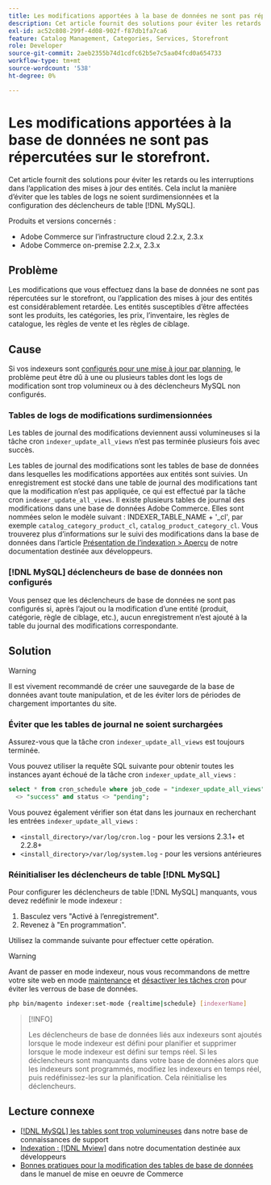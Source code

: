 ```yaml
---
title: Les modifications apportées à la base de données ne sont pas répercutées sur le storefront.
description: Cet article fournit des solutions pour éviter les retards ou les interruptions dans l’application des mises à jour des entités. Cela inclut la manière d’éviter que les tables de logs ne soient surdimensionnées et la façon de configurer les déclencheurs de table  [!DNL MySQL] .
exl-id: ac52c808-299f-4d08-902f-f87db1fa7ca6
feature: Catalog Management, Categories, Services, Storefront
role: Developer
source-git-commit: 2aeb2355b74d1cdfc62b5e7c5aa04fcd0a654733
workflow-type: tm+mt
source-wordcount: '538'
ht-degree: 0%

---
```


# Les modifications apportées à la base de données ne sont pas répercutées sur le storefront.

Cet article fournit des solutions pour éviter les retards ou les interruptions dans l’application des mises à jour des entités. Cela inclut la manière d’éviter que les tables de logs ne soient surdimensionnées et la configuration des déclencheurs de table [!DNL MySQL].

Produits et versions concernés :

* Adobe Commerce sur l’infrastructure cloud 2.2.x, 2.3.x
* Adobe Commerce on-premise 2.2.x, 2.3.x

## Problème

Les modifications que vous effectuez dans la base de données ne sont pas répercutées sur le storefront, ou l’application des mises à jour des entités est considérablement retardée. Les entités susceptibles d’être affectées sont les produits, les catégories, les prix, l’inventaire, les règles de catalogue, les règles de vente et les règles de ciblage.

## Cause

Si vos indexeurs sont [ configurés pour une mise à jour par planning](https://experienceleague.adobe.com/fr/docs/commerce-operations/configuration-guide/cli/manage-indexers#configure-indexers), le problème peut être dû à une ou plusieurs tables dont les logs de modification sont trop volumineux ou à des déclencheurs MySQL non configurés.

### Tables de logs de modifications surdimensionnées

Les tables de journal des modifications deviennent aussi volumineuses si la tâche cron `indexer_update_all_views` n’est pas terminée plusieurs fois avec succès.

Les tables de journal des modifications sont les tables de base de données dans lesquelles les modifications apportées aux entités sont suivies. Un enregistrement est stocké dans une table de journal des modifications tant que la modification n’est pas appliquée, ce qui est effectué par la tâche cron `indexer_update_all_views`. Il existe plusieurs tables de journal des modifications dans une base de données Adobe Commerce. Elles sont nommées selon le modèle suivant : INDEXER\_TABLE\_NAME + &#39;\_cl&#39;, par exemple `catalog_category_product_cl`, `catalog_product_category_cl`. Vous trouverez plus d’informations sur le suivi des modifications dans la base de données dans l’article [Présentation de l’indexation > Aperçu](https://developer.adobe.com/commerce/php/development/components/indexing/#mview) de notre documentation destinée aux développeurs.

### [!DNL MySQL] déclencheurs de base de données non configurés

Vous pensez que les déclencheurs de base de données ne sont pas configurés si, après l’ajout ou la modification d’une entité (produit, catégorie, règle de ciblage, etc.), aucun enregistrement n’est ajouté à la table du journal des modifications correspondante.

## Solution

>[!WARNING]
>
>Il est vivement recommandé de créer une sauvegarde de la base de données avant toute manipulation, et de les éviter lors de périodes de chargement importantes du site.

### Éviter que les tables de journal ne soient surchargées

Assurez-vous que la tâche cron `indexer_update_all_views` est toujours terminée.

Vous pouvez utiliser la requête SQL suivante pour obtenir toutes les instances ayant échoué de la tâche cron `indexer_update_all_views` :

```sql
select * from cron_schedule where job_code = "indexer_update_all_views" and status
  <> "success" and status <> "pending";
```

Vous pouvez également vérifier son état dans les journaux en recherchant les entrées `indexer_update_all_views` :

* `<install_directory>/var/log/cron.log` - pour les versions 2.3.1+ et 2.2.8+
* `<install_directory>/var/log/system.log` - pour les versions antérieures

### Réinitialiser les déclencheurs de table [!DNL MySQL]

Pour configurer les déclencheurs de table [!DNL MySQL] manquants, vous devez redéfinir le mode indexeur :

1. Basculez vers &quot;Activé à l’enregistrement&quot;.
1. Revenez à &quot;En programmation&quot;.

Utilisez la commande suivante pour effectuer cette opération.

>[!WARNING]
>
>Avant de passer en mode indexeur, nous vous recommandons de mettre votre site web en mode [maintenance](https://experienceleague.adobe.com/docs/commerce-operations/configuration-guide/setup/application-modes.html?lang=fr#maintenance-mode) et [désactiver les tâches cron](https://experienceleague.adobe.com/docs/commerce-cloud-service/user-guide/configure/app/properties/crons-property.html?lang=fr#disable-cron-jobs) pour éviter les verrous de base de données.

```bash
php bin/magento indexer:set-mode {realtime|schedule} [indexerName]
```

>[!INFO]
>
>Les déclencheurs de base de données liés aux indexeurs sont ajoutés lorsque le mode indexeur est défini pour planifier et supprimer lorsque le mode indexeur est défini sur temps réel. Si les déclencheurs sont manquants dans votre base de données alors que les indexeurs sont programmés, modifiez les indexeurs en temps réel, puis redéfinissez-les sur la planification. Cela réinitialise les déclencheurs.

## Lecture connexe

* [[!DNL MySQL] les tables sont trop volumineuses](https://experienceleague.adobe.com/fr/docs/commerce-knowledge-base/kb/troubleshooting/database/mysql-tables-are-too-large) dans notre base de connaissances de support
* [Indexation : [!DNL Mview]](https://developer.adobe.com/commerce/php/development/components/indexing/#mview) dans notre documentation destinée aux développeurs
* [ Bonnes pratiques pour la modification des tables de base de données](https://experienceleague.adobe.com/fr/docs/commerce-operations/implementation-playbook/best-practices/development/modifying-core-and-third-party-tables#why-adobe-recommends-avoiding-modifications) dans le manuel de mise en oeuvre de Commerce
